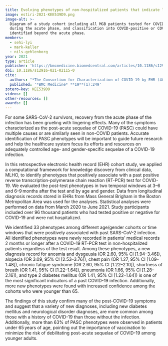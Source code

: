 ```yaml
---
title: Evolving phenotypes of non-hospitalized patients that indicate long COVID
image: estiri-2021-KEE539D9.png
image-alt: >-
  Diagram of a study cohort including all MGB patients tested for COVID-19. It outlines pre-test diagnoses, PCR testing
  during the acute phase, and classification into COVID-positive or COVID-negative groups. Novel post-test diagnoses are
  identified beyond the acute phase.
members:
  - sehi-lyi
  - mark-keller
  - nils-gehlenborg
year: 2021
type: article
publisher: 'https://bmcmedicine.biomedcentral.com/articles/10.1186/s12916-021-02115-0'
doi: 10.1186/s12916-021-02115-0
cite:
  authors: "*The Consortium for Characterization of COVID-19 by EHR (4CE)* (incl. M Keller, S L'Yi N Gehlenborg)"
  published: '*BMC Medicine* **19**(1):249'
zotero-key: KEE539D9
videos: []
other-resources: []
awards: []
---
```

For some SARS-CoV-2 survivors, recovery from the acute phase of the infection
has been grueling with lingering effects. Many of the symptoms characterized as
the post-acute sequelae of COVID-19 (PASC) could have multiple causes or are
similarly seen in non-COVID patients. Accurate identification of
PASC phenotypes will be important to guide future research and help the
healthcare system focus its efforts and resources on adequately controlled age-
and gender-specific sequelae of a COVID-19 infection.

In this retrospective electronic health record (EHR) cohort study, we applied a
computational framework for knowledge discovery from clinical data, MLHO, to
identify phenotypes that positively associate with a past positive reverse
transcription-polymerase chain reaction (RT-PCR) test for COVID-19. We
evaluated the post-test phenotypes in two temporal windows at 3–6 and
6–9 months after the test and by age and gender. Data from longitudinal
diagnosis records stored in EHRs from Mass General Brigham in the Boston
Metropolitan Area was used for the analyses. Statistical analyses were
performed on data from March 2020 to June 2021. Study participants included
over 96 thousand patients who had tested positive or negative for COVID-19 and
were not hospitalized.

We identified 33 phenotypes among different age/gender cohorts or time windows
that were positively associated with past SARS-CoV-2 infection. All identified
phenotypes were newly recorded in patients’ medical records 2 months or longer
after a COVID-19 RT-PCR test in non-hospitalized patients regardless of the
test result. Among these phenotypes, a new diagnosis record for anosmia and
dysgeusia (OR 2.60, 95% CI [1.94–3.46]), alopecia (OR 3.09, 95% CI
[2.53–3.76]), chest pain (OR 1.27, 95% CI [1.09–1.48]), chronic fatigue
syndrome (OR 2.60, 95% CI [1.22–2.10]), shortness of breath (OR 1.41, 95% CI
[1.22–1.64]), pneumonia (OR 1.66, 95% CI [1.28–2.16]), and type 2 diabetes
mellitus (OR 1.41, 95% CI [1.22–1.64]) is one of the most significant
indicators of a past COVID-19 infection. Additionally, more new phenotypes were
found with increased confidence among the cohorts who were younger than 65.

The findings of this study confirm many of the post-COVID-19 symptoms and
suggest that a variety of new diagnoses, including new diabetes mellitus and
neurological disorder diagnoses, are more common among those with a history of
COVID-19 than those without the infection. Additionally, more than 63% of PASC
phenotypes were observed in patients under 65 years of age, pointing out the
importance of vaccination to minimize the risk of debilitating post-acute
sequelae of COVID-19 among younger adults.
